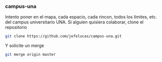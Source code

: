 ### campus-una
Intento poner en el mapa, cada espacio, cada rincon, todos los límites, etc.
del campus universitario UNA.
Si alguien quisiera colaborar, clone el repositorio

```bash
git clone https://github.com/jefelucas/campus-una.git
```
Y solicite un merge
```bash
git merge origin master
``` 
